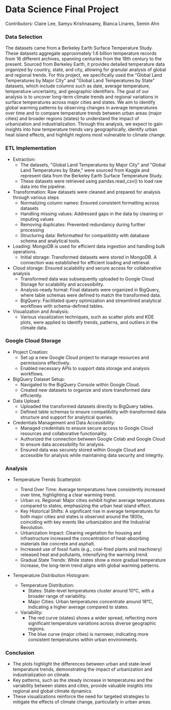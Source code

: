 # Data Science Final Project
Contributors: Claire Lee, Samyu Krishnasamy, Bianca Linares, Semin Ahn

### Data Selection
The datasets came from a Berkeley Earth Surface Temperature Study. These datasets aggregate approximately 1.6 billion temperature records from 16 different archives, spanning centuries from the 18th century to the present. Sourced from Berkeley Earth, it provides detailed temperature data organized by country, state, and city, allowing for granular analysis of global and regional trends. For this project, we specifically used the "Global Land Temperatures by Major City" and "Global Land Temperatures by State" datasets, which include columns such as date, average temperature, temperature uncertainty, and geographic identifiers. The goal of our analysis is to uncover long-term climate trends and regional variations in surface temperatures across major cities and states. We aim to identify global warming patterns by observing changes in average temperatures over time and to compare temperature trends between urban areas (major cities) and broader regions (states) to understand the impact of urbanization and industrialization. Through this analysis, we expect to gain insights into how temperature trends vary geographically, identify urban heat island effects, and highlight regions most vulnerable to climate change.

### ETL Implementation
* Extraction:
  * The datasets, "Global Land Temperatures by Major City" and "Global Land Temperatures by State," were sourced from Kaggle and represent data from the Berkeley Earth Surface Temperature Study.
  * These datasets were retrieved using pandas.read_csv() to load raw data into the pipeline.
* Transformation: Raw datasets were cleaned and prepared for analysis through various steps
  * Normalizing column names: Ensured consistent formatting across datasets
  * Handling missing values: Addressed gaps in the data by cleaning or imputing values
  * Removing duplicates: Prevented redundancy during further processing
  * Structuring data: Reformatted for compatibility with database schema and analytical tools.
* Loading: MongoDB is used for efficient data ingestion and handling bulk operations.
  * Initial storage: Transformed datasets were stored in MongoDB. A connection was established for efficient loading and retrieval.
* Cloud storage: Ensured scalability and secure access for collaborative analysis
  * Transformed data was subsequently uploaded to Google Cloud Storage for scalability and accessibility.
  * Analysis-ready format: Final datasets were organized in BigQuery, where table schemas were defined to match the transformed data.
  * BigQuery: Facilitated query optimization and streamlined analytical workflows with schema-defined tables.
* Visualization and Analysis:
   * Various visualization techniques, such as scatter plots and KDE plots, were applied to identify trends, patterns, and outliers in the climate data.

### Google Cloud Storage
* Project Creation:
  * Set up a new Google Cloud project to manage resources and permissions effectively.
  * Enabled necessary APIs to support data storage and analysis workflows.
* BigQuery Dataset Setup:
  * Navigated to the BigQuery Console within Google Cloud.
  * Created new datasets to organize and store transformed data efficiently.
* Data Upload:
  * Uploaded the transformed datasets directly to BigQuery tables.
  * Defined table schemas to ensure compatibility with transformed data structure and support for analytical queries.
* Credentials Management and Data Accessibility:
  * Managed credentials to ensure secure access to Google Cloud resources and collaborative functionality.
  * Authorized the connection between Google Colab and Google Cloud to ensure data accessibility for analysis.
  * Ensured data was securely stored within Google Cloud and accessible for analysis while maintaining data security and integrity.

### Analysis
* Temperature Trends Scatterplot:
  * Trend Over Time: Average temperatures have consistently increased over time, highlighting a clear warming trend.
  * Urban vs. Regional: Major cities exhibit higher average temperatures compared to states, emphasizing the urban heat island effect.
  * Key Historical Shifts: A significant rise in average temperatures for both major cities and states is observed around the 1800s, coinciding with key events like urbanization and the Industrial Revolution.
  * Urbanization Impact: Clearing vegetation for housing and infrastructure increased the concentration of heat-absorbing materials like concrete and asphalt.
  * Increased use of fossil fuels (e.g., coal-fired plants and machinery) released heat and pollutants, intensifying the warming trend.
  * Gradual State Trends: While states show a more gradual temperature increase, the long-term trend aligns with global warming patterns.

* Temperature Distribution Histogram:
  * Temperature Distribution:
    * States: State-level temperatures cluster around 10°C, with a broader range of variability.
    * Major Cities: Urban temperatures concentrate around 18°C, indicating a higher average compared to states.
  * Variability:
    * The red curve (states) shows a wider spread, reflecting more significant temperature variations across diverse geographic regions.
    * The blue curve (major cities) is narrower, indicating more consistent temperatures within urban environments.

### Conclusion
* The plots highlight the differences between urban and state-level temperature trends, demonstrating the impact of urbanization and industrialization on climate.
* Key patterns, such as the steady increase in temperatures and the variability between states and cities, provide valuable insights into regional and global climate dynamics.
* These visualizations reinforce the need for targeted strategies to mitigate the effects of climate change, particularly in urban areas.

